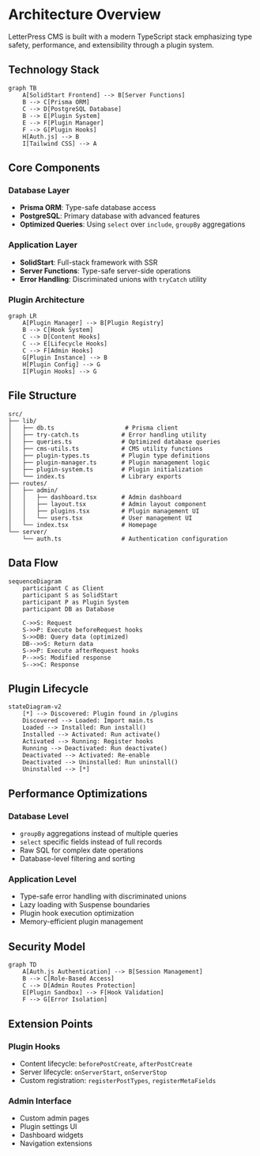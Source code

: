 # Architecture Overview

LetterPress CMS is built with a modern TypeScript stack emphasizing type safety, performance, and extensibility through a plugin system.

## Technology Stack

```mermaid
graph TB
    A[SolidStart Frontend] --> B[Server Functions]
    B --> C[Prisma ORM]
    C --> D[PostgreSQL Database]
    B --> E[Plugin System]
    E --> F[Plugin Manager]
    F --> G[Plugin Hooks]
    H[Auth.js] --> B
    I[Tailwind CSS] --> A
```

## Core Components

### Database Layer
- **Prisma ORM**: Type-safe database access
- **PostgreSQL**: Primary database with advanced features
- **Optimized Queries**: Using `select` over `include`, `groupBy` aggregations

### Application Layer
- **SolidStart**: Full-stack framework with SSR
- **Server Functions**: Type-safe server-side operations
- **Error Handling**: Discriminated unions with `tryCatch` utility

### Plugin Architecture

```mermaid
graph LR
    A[Plugin Manager] --> B[Plugin Registry]
    B --> C[Hook System]
    C --> D[Content Hooks]
    C --> E[Lifecycle Hooks]
    C --> F[Admin Hooks]
    G[Plugin Instance] --> B
    H[Plugin Config] --> G
    I[Plugin Hooks] --> G
```

## File Structure

```
src/
├── lib/
│   ├── db.ts                    # Prisma client
│   ├── try-catch.ts            # Error handling utility
│   ├── queries.ts              # Optimized database queries
│   ├── cms-utils.ts            # CMS utility functions
│   ├── plugin-types.ts         # Plugin type definitions
│   ├── plugin-manager.ts       # Plugin management logic
│   ├── plugin-system.ts        # Plugin initialization
│   └── index.ts                # Library exports
├── routes/
│   ├── admin/
│   │   ├── dashboard.tsx       # Admin dashboard
│   │   ├── layout.tsx          # Admin layout component
│   │   ├── plugins.tsx         # Plugin management UI
│   │   └── users.tsx           # User management UI
│   └── index.tsx               # Homepage
└── server/
    └── auth.ts                 # Authentication configuration
```

## Data Flow

```mermaid
sequenceDiagram
    participant C as Client
    participant S as SolidStart
    participant P as Plugin System
    participant DB as Database
    
    C->>S: Request
    S->>P: Execute beforeRequest hooks
    S->>DB: Query data (optimized)
    DB-->>S: Return data
    S->>P: Execute afterRequest hooks
    P-->>S: Modified response
    S-->>C: Response
```

## Plugin Lifecycle

```mermaid
stateDiagram-v2
    [*] --> Discovered: Plugin found in /plugins
    Discovered --> Loaded: Import main.ts
    Loaded --> Installed: Run install()
    Installed --> Activated: Run activate()
    Activated --> Running: Register hooks
    Running --> Deactivated: Run deactivate()
    Deactivated --> Activated: Re-enable
    Deactivated --> Uninstalled: Run uninstall()
    Uninstalled --> [*]
```

## Performance Optimizations

### Database Level
- `groupBy` aggregations instead of multiple queries
- `select` specific fields instead of full records
- Raw SQL for complex date operations
- Database-level filtering and sorting

### Application Level
- Type-safe error handling with discriminated unions
- Lazy loading with Suspense boundaries
- Plugin hook execution optimization
- Memory-efficient plugin management

## Security Model

```mermaid
graph TD
    A[Auth.js Authentication] --> B[Session Management]
    B --> C[Role-Based Access]
    C --> D[Admin Routes Protection]
    E[Plugin Sandbox] --> F[Hook Validation]
    F --> G[Error Isolation]
```

## Extension Points

### Plugin Hooks
- Content lifecycle: `beforePostCreate`, `afterPostCreate`
- Server lifecycle: `onServerStart`, `onServerStop`
- Custom registration: `registerPostTypes`, `registerMetaFields`

### Admin Interface
- Custom admin pages
- Plugin settings UI
- Dashboard widgets
- Navigation extensions
